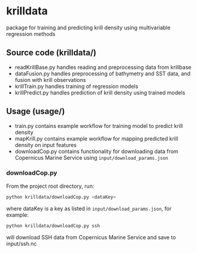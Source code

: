 # krilldata
package for training and predicting krill density using multivariable regression methods

## Source code (krilldata/)
- readKrillBase.py handles reading and preprocessing data from krillbase
- dataFusion.py handles preprocessing of bathymetry and SST data, and fusion with krill observations
- krillTrain.py handles training of regression models
- krillPredict.py handles prediction of krill density using trained models

## Usage (usage/)
- train.py contains example workflow for training model to predict krill density
- mapKrill.py contains example workflow for mapping predicted krill density on input features
- downloadCop.py contains functionality for downloading data from Copernicus Marine Service using `input/download_params.json`

### downloadCop.py
From the project root directory, run:
```bash
python krilldata/downloadCop.py <dataKey>
```
where dataKey is a key as listed in `input/download_params.json`, for example:
```bash
python krilldata/downloadCop.py ssh
```
will download SSH data from Copernicus Marine Service and save to input/ssh.nc

